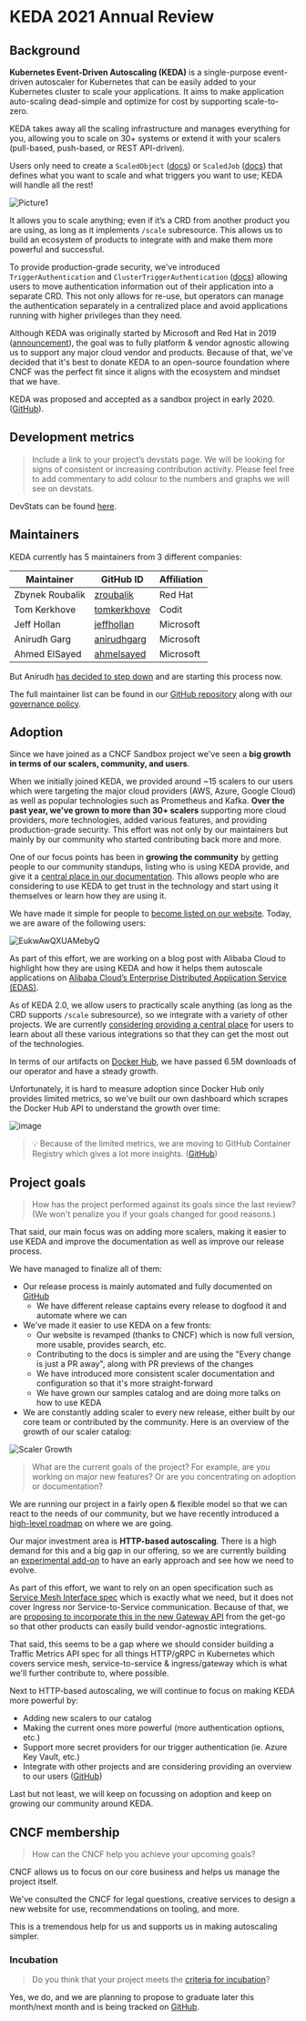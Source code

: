 # KEDA 2021 Annual Review

## Background

**Kubernetes Event-Driven Autoscaling (KEDA)** is a single-purpose event-driven autoscaler for Kubernetes that can be easily added to your Kubernetes cluster to scale your applications. It aims to make application auto-scaling dead-simple and optimize for cost by supporting scale-to-zero.

KEDA takes away all the scaling infrastructure and manages everything for you, allowing you to scale on 30+ systems or extend it with your scalers (pull-based, push-based, or REST API-driven).

Users only need to create a `ScaledObject` ([docs](https://keda.sh/docs/latest/concepts/scaling-deployments/)) or `ScaledJob` ([docs](https://keda.sh/docs/latest/concepts/scaling-jobs/)) that defines what you want to scale and what triggers you want to use; KEDA will handle all the rest!

![Picture1](https://user-images.githubusercontent.com/4345663/108470255-f9163400-7289-11eb-98fc-6a5f522202e0.png)

It allows you to scale anything; even if it’s a CRD from another product you are using, as long as it implements `/scale` subresource. This allows us to build an ecosystem of products to integrate with and make them more powerful and successful.

To provide production-grade security, we've introduced `TriggerAuthentication` and `ClusterTriggerAuthentication` ([docs](https://keda.sh/docs/latest/concepts/authentication/)) allowing users to move authentication information out of their application into a separate CRD. This not only allows for re-use, but operators can manage the authentication separately in a centralized place and avoid applications running with higher privileges than they need.

Although KEDA was originally started by Microsoft and Red Hat in 2019 ([announcement](https://cloudblogs.microsoft.com/opensource/2019/05/06/announcing-keda-kubernetes-event-driven-autoscaling-containers/)), the goal was to fully platform & vendor agnostic allowing us to support any major cloud vendor and products. Because of that, we've decided that it's best to donate KEDA to an open-source foundation where CNCF was the perfect fit since it aligns with the ecosystem and mindset that we have.

KEDA was proposed and accepted as a sandbox project in early 2020. ([GitHub](https://github.com/cncf/toc/issues/335)).

## Development metrics

> Include a link to your project’s devstats page. We will be looking for signs of consistent or increasing contribution activity. Please feel free to add commentary to add colour to the numbers and graphs we will see on devstats.

DevStats can be found [here](https://keda.devstats.cncf.io/d/8/dashboards?orgId=1&refresh=15m).

## Maintainers

KEDA currently has 5 maintainers from 3 different companies:

| Maintainer           | GitHub ID                                     | Affiliation |
| -------------------- | --------------------------------------------- | ----------- |
| Zbynek Roubalik      | [zroubalik](https://github.com/zroubalik)     | Red Hat     |
| Tom Kerkhove         | [tomkerkhove](https://github.com/tomkerkhove) | Codit       |
| Jeff Hollan          | [jeffhollan](https://github.com/jeffhollan)   | Microsoft   |
| Anirudh Garg         | [anirudhgarg](https://github.com/anirudhgarg) | Microsoft   |
| Ahmed ElSayed        | [ahmelsayed](https://github.com/ahmelsayed)   | Microsoft   |

But Anirudh [has decided to step down](https://github.com/kedacore/governance/issues/17) and are starting this process now.

The full maintainer list can be found in our [GitHub repository](https://github.com/kedacore/governance/blob/main/MAINTAINERS.md) along with our [governance policy](https://github.com/kedacore/governance/blob/main/GOVERNANCE.md).

## Adoption

Since we have joined as a CNCF Sandbox project we've seen a **big growth in terms of our scalers, community, and users**.

When we initially joined KEDA, we provided around ~15 scalers to our users which were targeting the major cloud providers (AWS, Azure, Google Cloud) as well as popular technologies such as Prometheus and Kafka. **Over the past year, we've grown to more than 30+ scalers** supporting more cloud providers, more technologies, added various features, and providing production-grade security. This effort was not only by our maintainers but mainly by our community who started contributing back more and more.

One of our focus points has been in **growing the community** by getting people to our community standups, listing who is using KEDA provide, and give it a [central place in our documentation](https://keda.sh/community/). This allows people who are considering to use KEDA to get trust in the technology and start using it themselves or learn how they are using it.

We have made it simple for people to [become listed on our website](https://github.com/kedacore/keda#become-a-listed-keda-user). Today, we are aware of the following users:

![EukwAwQXUAMebyQ](https://user-images.githubusercontent.com/4345663/108509240-4790f600-72bd-11eb-9322-58c72f066b17.jpg)

As part of this effort, we are working on a blog post with Alibaba Cloud to highlight how they are using KEDA and how it helps them autoscale applications on [Alibaba Cloud’s Enterprise Distributed Application Service (EDAS)](https://www.alibabacloud.com/product/edas).

As of KEDA 2.0, we allow users to practically scale anything (as long as the CRD supports `/scale` subresource), so we integrate with a variety of other projects. We are currently [considering providing a central place](https://github.com/kedacore/governance/issues/14) for users to learn about all these various integrations so that they can get the most out of the technologies.

In terms of our artifacts on [Docker Hub](https://hub.docker.com/r/kedacore/keda), we have passed 6.5M downloads of our operator and have a steady growth.

Unfortunately, it is hard to measure adoption since Docker Hub only provides limited metrics, so we've built our own dashboard which scrapes the Docker Hub API to understand the growth over time:

![image](https://user-images.githubusercontent.com/4345663/108208162-f51ed080-7128-11eb-8bbe-d05a8bc35b5e.png)

> 💡 Because of the limited metrics, we are moving to GitHub Container Registry which gives a lot more insights. ([GitHub](https://github.com/kedacore/governance/issues/16))

## Project goals

> How has the project performed against its goals since the last review? (We won't penalize you if your goals changed for good reasons.)

That said, our main focus was on adding more scalers, making it easier to use KEDA and improve the documentation as well as improve our release process.

We have managed to finalize all of them:

- Our release process is mainly automated and fully documented on [GitHub](https://github.com/kedacore/keda/blob/main/RELEASE-PROCESS.MD)
  - We have different release captains every release to dogfood it and automate where we can
- We've made it easier to use KEDA on a few fronts:
  - Our website is revamped (thanks to CNCF) which is now full version, more usable, provides search, etc.
  - Contributing to the docs is simpler and are using the "Every change is just a PR away", along with PR previews of the changes
  - We have introduced more consistent scaler documentation and configuration so that it's more straight-forward
  - We have grown our samples catalog and are doing more talks on how to use KEDA
- We are constantly adding scaler to every new release, either built by our core team or contributed by the community.
Here is an overview of the growth of our scaler catalog:

![Scaler Growth](https://user-images.githubusercontent.com/4345663/108472973-b5252e00-728d-11eb-8d06-3d7ae07e3b77.png)

> What are the current goals of the project? For example, are you working on major new features? Or are you concentrating on adoption or documentation?

We are running our project in a fairly open & flexible model so that we can react to the needs of our community, but we have recently introduced a [high-level roadmap](https://github.com/kedacore/keda/projects/3) on where we are going.

Our major investment area is **HTTP-based autoscaling**. There is a high demand for this and a big gap in our offering, so we are currently building an [experimental add-on](https://github.com/kedacore/http-add-on) to have an early approach and see how we need to evolve.

As part of this effort, we want to rely on an open specification such as [Service Mesh Interface spec](https://smi-spec.io/) which is exactly what we need, but it does not cover Ingress nor Service-to-Service communication. Because of that, we are [proposing to incorporate this in the new Gateway API](https://github.com/kubernetes-sigs/gateway-api/issues/554) from the get-go so that other products can easily build vendor-agnostic integrations.

That said, this seems to be a gap where we should consider building a Traffic Metrics API spec for all things HTTP/gRPC in Kubernetes which covers service mesh, service-to-service & ingress/gateway which is what we'll further contribute to, where possible.

Next to HTTP-based autoscaling, we will continue to focus on making KEDA more powerful by:

- Adding new scalers to our catalog
- Making the current ones more powerful (more authentication options, etc.)
- Support more secret providers for our trigger authentication (ie. Azure Key Vault, etc.)
- Integrate with other projects and are considering providing an overview to our users ([GitHub](https://github.com/kedacore/governance/issues/14))

Last but not least, we will keep on focussing on adoption and keep on growing our community around KEDA.

## CNCF membership

> How can the CNCF help you achieve your upcoming goals?

CNCF allows us to focus on our core business and helps us manage the project itself.

We've consulted the CNCF for legal questions, creative services to design a new website for use, recommendations on tooling, and more.

This is a tremendous help for us and supports us in making autoscaling simpler.

### Incubation

> Do you think that your project meets the [criteria for incubation](https://github.com/cncf/toc/blob/master/process/graduation_criteria.md#incubating-stage)?

Yes, we do, and we are planning to propose to graduate later this month/next month and is being tracked on [GitHub](https://github.com/kedacore/governance/issues/2).
